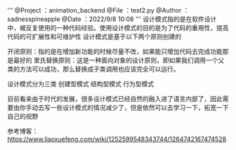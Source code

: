 '''
@Project ：animation_backend 
@File    ：test2.py
@Author  ：sadnesspineapple
@Date    ：2022/9/8 10:08 
'''
设计模式指的是在软件设计中，被反复使用的一种代码经验。使用设计模式的目的是为了代码的重用性，提高代码的可扩展性和可维护性
设计模式是基于以下两个原则创建的

开闭原则：指的是在增加新功能的时候尽量不改，如果能只增加代码去完成功能那是最好的
里氏替换原则：这是一种面向对象的设计原则，即如果我们调用一个父类的方法可以成功，那么替换成子类调用也应该完全可以运行。

设计模式分为三类
创建型模式
结构型模式
行为型模式

目前看来由于时代的发展，很多设计模式已经自然的融入进了语言内部了，因此需要由你手动去写一些设计模式的情况减少了，但是依然可以去学习一下，拓宽一下自己的视野

参考博客：https://www.liaoxuefeng.com/wiki/1252599548343744/1264742167474528